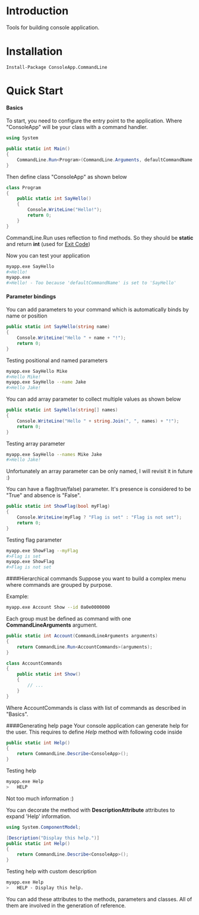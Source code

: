 Introduction
============
Tools for building console application.

Installation
============
```
Install-Package ConsoleApp.CommandLine
```

Quick Start
============
#### Basics
To start, you need to configure the entry point to the application. Where "ConsoleApp" will be your class with a command handler.
```csharp
using System

public static int Main()
{
	CommandLine.Run<Program>(CommandLine.Arguments, defaultCommandName: "SayHello")
}
```
Then define class "ConsoleApp" as shown below
```csharp	
class Program
{
	public static int SayHello()
	{
		Console.WriteLine("Hello!");
		return 0;
	}
}
```
CommandLine.Run uses reflection to find methods. So they should be **static** and return **int** (used for [Exit Code](https://en.wikipedia.org/wiki/Exit_status))

Now you can test your application
```bash
myapp.exe SayHello 
#>Hello!
myapp.exe 
#>Hello! - Too because 'defaultCommandName' is set to 'SayHello'
```
#### Parameter bindings
You can add parameters to your command which is automatically binds by name or position
```csharp
public static int SayHello(string name)
{
	Console.WriteLine("Hello " + name + "!");
	return 0;
}
```
Testing positional and named parameters
```bash
myapp.exe SayHello Mike 
#>Hello Mike!
myapp.exe SayHello --name Jake
#>Hello Jake!
```
You can add array parameter to collect multiple values as shown below
```csharp
public static int SayHello(string[] names)
{
	Console.WriteLine("Hello " + string.Join(", ", names) + "!");
	return 0;
}
```
Testing array parameter
```bash
myapp.exe SayHello --names Mike Jake
#>Hello Jake!
```
Unfortunately an array parameter can be only named, I will revisit it in future :)

You can have a flag(true/false) parameter. It's presence is considered to be "True" and absence is "False".
```csharp
public static int ShowFlag(bool myFlag)
{
	Console.WriteLine(myFlag ? "Flag is set" : "Flag is not set");
	return 0;
}
```
Testing flag parameter
```bash
myapp.exe ShowFlag --myFlag
#>Flag is set
myapp.exe ShowFlag
#>Flag is not set
```

####Hierarchical commands
Suppose you want to build a complex menu where commands are grouped by purpose.

Example:
```bash
myapp.exe Account Show --id 0a0e0000000
```

Each group must be defined as command with one **CommandLineArguments** argument.
```csharp
public static int Account(CommandLineArguments arguments)
{
	return CommandLine.Run<AccountCommands>(arguments);
}

class AccountCommands
{
	public static int Show()
	{
		// ...
	}
}
```
Where AccountCommands is class with list of commands as described in "Basics". 

####Generating help page
Your console application can generate help for the user. This requires to define *Help* method with following code inside
```csharp
public static int Help()
{
	return CommandLine.Describe<ConsoleApp>();
}
```
Testing help
```bash
myapp.exe Help
>	HELP
```
Not too much information :)

You can decorate the method with **DescriptionAttribute** attributes to expand 'Help' information.
```csharp
using System.ComponentModel;

[Description("Display this help.")]
public static int Help()
{
	return CommandLine.Describe<ConsoleApp>();
}
```
Testing help with custom description
```bash
myapp.exe Help
>	HELP - Display this help.
```
You can add these attributes to the methods, parameters and classes. All of them are involved in the generation of reference.
